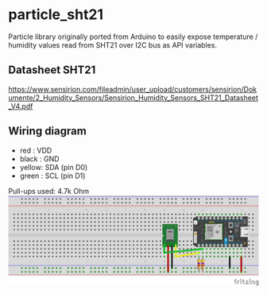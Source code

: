 # particle_sht21
Particle library originally ported from Arduino to easily expose temperature / humidity values read from SHT21 over I2C bus as API variables.

## Datasheet SHT21
https://www.sensirion.com/fileadmin/user_upload/customers/sensirion/Dokumente/2_Humidity_Sensors/Sensirion_Humidity_Sensors_SHT21_Datasheet_V4.pdf

## Wiring diagram
* red   : VDD
* black : GND
* yellow: SDA (pin D0)
* green : SCL  (pin D1)

Pull-ups used: 4.7k Ohm
![Image of Fritzing wiring](https://github.com/mariuspod/particle_sht21/blob/master/sht21_fritzing.png)

